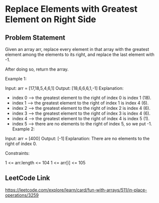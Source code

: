 # Replace Elements with Greatest Element on Right Side

## Problem Statement
Given an array arr, replace every element in that array with the greatest element among the elements to its right, and replace the last element with -1.

After doing so, return the array.



Example 1:

Input: arr = [17,18,5,4,6,1]
Output: [18,6,6,6,1,-1]
Explanation:
- index 0 --> the greatest element to the right of index 0 is index 1 (18).
- index 1 --> the greatest element to the right of index 1 is index 4 (6).
- index 2 --> the greatest element to the right of index 2 is index 4 (6).
- index 3 --> the greatest element to the right of index 3 is index 4 (6).
- index 4 --> the greatest element to the right of index 4 is index 5 (1).
- index 5 --> there are no elements to the right of index 5, so we put -1.
  Example 2:

Input: arr = [400]
Output: [-1]
Explanation: There are no elements to the right of index 0.


Constraints:

1 <= arr.length <= 104
1 <= arr[i] <= 105

## LeetCode Link
https://leetcode.com/explore/learn/card/fun-with-arrays/511/in-place-operations/3259